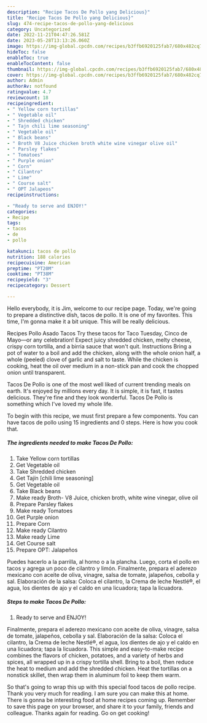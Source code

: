 ```yaml
---
description: "Recipe Tacos De Pollo yang Delicious}"
title: "Recipe Tacos De Pollo yang Delicious}"
slug: 474-recipe-tacos-de-pollo-yang-delicious
category: Uncategorized
date: 2022-11-21T04:47:26.581Z
date: 2023-05-28T13:13:26.060Z
image: https://img-global.cpcdn.com/recipes/b3ffb6920125fab7/680x482cq70/tacos-de-pollo-recipe-main-photo.jpg
hideToc: false
enableToc: true
enableTocContent: false
thumbnail: https://img-global.cpcdn.com/recipes/b3ffb6920125fab7/680x482cq70/tacos-de-pollo-recipe-main-photo.jpg
cover: https://img-global.cpcdn.com/recipes/b3ffb6920125fab7/680x482cq70/tacos-de-pollo-recipe-main-photo.jpg
author: Admin
authorAv: notfound
ratingvalue: 4.7
reviewcount: 18
recipeingredient:
- " Yellow corn tortillas"
- " Vegetable oil"
- " Shredded chicken"
- " Tajn chili lime seasoning"
- " Vegetable oil"
- " Black beans"
- " Broth V8 Juice chicken broth white wine vinegar olive oil"
- " Parsley flakes"
- " Tomatoes"
- " Purple onion"
- " Corn"
- " Cilantro"
- " Lime"
- " Course salt"
- " OPT Jalapeos"
recipeinstructions:

- "Ready to serve and ENJOY!"
categories:
- Recipe
tags:
- tacos
- de
- pollo

katakunci: tacos de pollo 
nutrition: 188 calories
recipecuisine: American
preptime: "PT20M"
cooktime: "PT38M"
recipeyield: "3"
recipecategory: Dessert

---
```



Hello everybody, it is Jim, welcome to our recipe page. Today, we're going to prepare a distinctive dish, tacos de pollo. It is one of my favorites. This time, I'm gonna make it a bit unique. This will be really delicious.

Recipes Pollo Asado Tacos Try these tacos for Taco Tuesday, Cinco de Mayo—or any celebration! Expect juicy shredded chicken, melty cheese, crispy corn tortilla, and a birria sauce that won&#39;t quit. Instructions Bring a pot of water to a boil and add the chicken, along with the whole onion half, a whole (peeled) clove of garlic and salt to taste. While the chicken is cooking, heat the oil over medium in a non-stick pan and cook the chopped onion until transparent.

Tacos De Pollo is one of the most well liked of current trending meals on earth. It's enjoyed by millions every day. It is simple, it is fast, it tastes delicious. They're fine and they look wonderful. Tacos De Pollo is something which I've loved my whole life.


To begin with this recipe, we must first prepare a few components. You can have tacos de pollo using 15 ingredients and 0 steps. Here is how you cook that.

<!--inarticleads1-->

##### The ingredients needed to make Tacos De Pollo:

1. Take  Yellow corn tortillas
1. Get  Vegetable oil
1. Take  Shredded chicken
1. Get  Tajín [chili lime seasoning]
1. Get  Vegetable oil
1. Take  Black beans
1. Make ready  Broth- V8 Juice, chicken broth, white wine vinegar, olive oil
1. Prepare  Parsley flakes
1. Make ready  Tomatoes
1. Get  Purple onion
1. Prepare  Corn
1. Make ready  Cilantro
1. Make ready  Lime
1. Get  Course salt
1. Prepare  OPT: Jalapeños


Puedes hacerlo a la parrilla, al horno o a la plancha. Luego, corta el pollo en tacos y agrega un poco de cilantro y limón. Finalmente, prepara el aderezo mexicano con aceite de oliva, vinagre, salsa de tomate, jalapeños, cebolla y sal. Elaboración de la salsa: Coloca el cilantro, la Crema de leche Nestlé®, el agua, los dientes de ajo y el caldo en una licuadora; tapa la licuadora. 

<!--inarticleads2-->

##### Steps to make Tacos De Pollo:


1. Ready to serve and ENJOY!

Finalmente, prepara el aderezo mexicano con aceite de oliva, vinagre, salsa de tomate, jalapeños, cebolla y sal. Elaboración de la salsa: Coloca el cilantro, la Crema de leche Nestlé®, el agua, los dientes de ajo y el caldo en una licuadora; tapa la licuadora. This simple and easy-to-make recipe combines the flavors of chicken, potatoes, and a variety of herbs and spices, all wrapped up in a crispy tortilla shell. Bring to a boil, then reduce the heat to medium and add the shredded chicken. Heat the tortillas on a nonstick skillet, then wrap them in aluminum foil to keep them warm. 

So that's going to wrap this up with this special food tacos de pollo recipe. Thank you very much for reading. I am sure you can make this at home. There is gonna be interesting food at home recipes coming up. Remember to save this page on your browser, and share it to your family, friends and colleague. Thanks again for reading. Go on get cooking!
